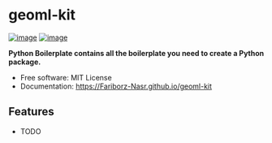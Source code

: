 # geoml-kit


[![image](https://img.shields.io/pypi/v/geoml-kit.svg)](https://pypi.python.org/pypi/geoml-kit)
[![image](https://img.shields.io/conda/vn/conda-forge/geoml-kit.svg)](https://anaconda.org/conda-forge/geoml-kit)


**Python Boilerplate contains all the boilerplate you need to create a Python package.**


-   Free software: MIT License
-   Documentation: https://Fariborz-Nasr.github.io/geoml-kit


## Features

-   TODO
